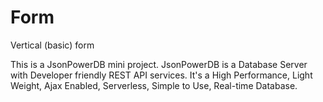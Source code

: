 # Form
Vertical (basic) form

This is a JsonPowerDB mini project.
JsonPowerDB is a Database Server with Developer friendly REST API services. It's a High Performance, Light Weight, Ajax Enabled, Serverless, Simple to Use, Real-time Database.
